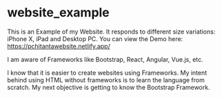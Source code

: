 # website_example
This is an Example of my Website.
It responds to different size variations: iPhone X, iPad and Desktop PC.
You can view the Demo here: https://pchitantawebsite.netlify.app/

I am aware of Frameworks like Bootstrap, React, Angular, Vue.js, etc. 

I know that it is easier to create websites using Frameworks. My intent behind using HTML without frameworks is to learn the language from scratch.
My next objective is getting to know the Bootstrap Framework. 
